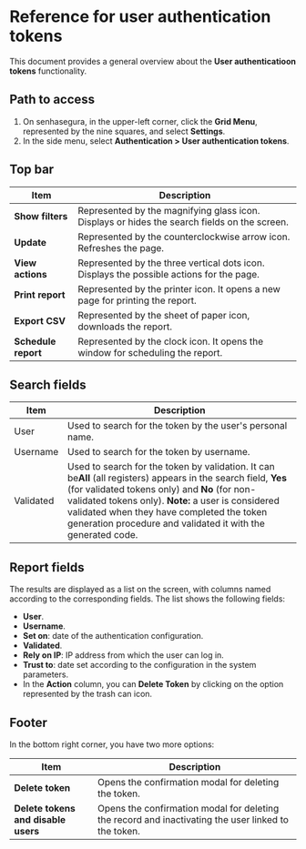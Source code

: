 # Reference for user authentication tokens

This document provides a general overview about the **User authenticatioon tokens** functionality.

## Path to access

1. On senhasegura, in the upper-left corner, click the **Grid Menu**, represented by the nine squares, and select **Settings**.
2. In the side menu, select **Authentication > User authentication tokens**.

## Top bar

| Item                 | Description                                                                                  |
| -------------------- | -------------------------------------------------------------------------------------------- |
| **Show filters**    | Represented by the magnifying glass icon. Displays or hides the search fields on the screen. |
| **Update**          | Represented by the counterclockwise arrow icon. Refreshes the page.                          |
| **View actions**    | Represented by the three vertical dots icon. Displays the possible actions for the page.     |
| **Print report**    | Represented by the printer icon. It opens a new page for printing the report.                |
| **Export CSV**      | Represented by the sheet of paper icon, downloads the report.                                |
| **Schedule report** | Represented by the clock icon. It opens the window for scheduling the report.                |

## Search fields

| Item      | Description                                                                                                                                                                                                                                                                                                                                             |
| --------- | ------------------------------------------------------------------------------------------------------------------------------------------------------------------------------------------------------------------------------------------------------------------------------------------------------------------------------------------------------- |
| User      | Used to search for the token by the user's personal name.                                                                                                                                                                                                                                                                                               |
| Username  | Used to search for the token by username.                                                                                                                                                                                                                                                                                                               |
| Validated | Used to search for the token by validation. It can be**All** (all registers) appears in the search field, **Yes** (for validated tokens only) and **No** (for non-validated tokens only). **Note:** a user is considered validated when they have completed the token generation procedure and validated it with the generated code. |

## Report fields

The results are displayed as a list on the screen, with columns named according to the corresponding fields. The list shows the following fields:

* **User**.
* **Username**.
* **Set on**: date of the authentication configuration.
* **Validated**.
* **Rely on IP**: IP address from which the user can log in.
* **Trust to**: date set according to the configuration in the system parameters.
* In the **Action** column, you can **Delete Token** by clicking on the option represented by the trash can icon.

## Footer

In the bottom right corner, you have two more options:

| Item                                 | Description                                                                                         |
| ------------------------------------ | --------------------------------------------------------------------------------------------------- |
| **Delete token**                    | Opens the confirmation modal for deleting the token.                                                |
| **Delete tokens and disable users** | Opens the confirmation modal for deleting the record and inactivating the user linked to the token. |
